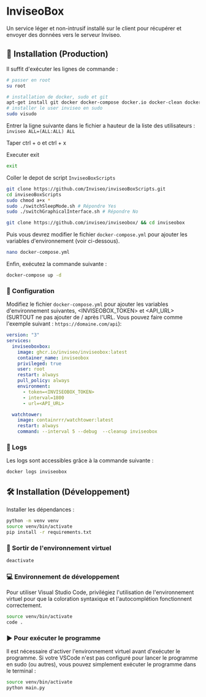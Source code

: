 # InviseoBox

Un service léger et non-intrusif installé sur le client pour récupérer et envoyer des données vers le serveur Inviseo.

## 🚀 Installation (Production)

Il suffit d'exécuter les lignes de commande :

```bash
# passer en root
su root
```

```bash
# installation de docker, sudo et git
apt-get install git docker docker-compose docker.io docker-clean docker-doc docker-registry docker sudo -y
# installer le user inviseo en sudo
sudo visudo
```

Entrer la ligne suivante dans le fichier a hauteur de la liste des utilisateurs : 
`inviseo ALL=(ALL:ALL) ALL`

Taper ctrl + o et ctrl + x

Executer exit

```bash
exit
```

Coller le depot de script `InviseoBoxScripts`

```bash
git clone https://github.com/Inviseo/inviseoBoxScripts.git
cd inviseoBoxScripts
sudo chmod a+x *
sudo ./switchSleepMode.sh # Répondre Yes
sudo ./switchGraphicalInterface.sh # Répondre No
```

```bash
git clone https://github.com/inviseo/inviseobox/ && cd inviseobox
```

Puis vous devrez modifier le fichier `docker-compose.yml` pour ajouter les variables d'environnement (voir ci-dessous).
```bash
nano docker-compose.yml
```

Enfin, exécutez la commande suivante :
```bash
docker-compose up -d
```

### 📝 Configuration

Modifiez le fichier `docker-compose.yml` pour ajouter les variables d'environnement suivantes, \<INVISEOBOX_TOKEN> et \<API_URL> (SURTOUT ne pas ajouter de / après l'URL. Vous pouvez faire comme l'exemple suivant : ``https://domaine.com/api``):

```yaml
version: "3"
services:
  inviseoboxbox:
    image: ghcr.io/inviseo/inviseobox:latest
    container_name: inviseobox
    privileged: true
    user: root
    restart: always
    pull_policy: always
    environment:
      - token=<INVISEOBOX_TOKEN>
      - interval=1800
      - url=<API_URL>

  watchtower:
    image: containrrr/watchtower:latest
    restart: always
    command: --interval 5 --debug  --cleanup inviseobox
```

### 📝 Logs

Les logs sont accessibles grâce à la commande suivante :

```bash
docker logs inviseobox
```

## 🛠️ Installation (Développement)

Installer les dépendances :

```bash
python -m venv venv
source venv/bin/activate
pip install -r requirements.txt
```

### 🔌 Sortir de l'environnement virtuel

```bash
deactivate
```

### 💻 Environnement de développement

Pour utiliser Visual Studio Code, privilégiez l'utilisation de l'environnement virtuel pour que la coloration syntaxique et l'autocomplétion fonctionnent correctement.

```bash
source venv/bin/activate
code .
```

### ▶️ Pour exécuter le programme

Il est nécessaire d'activer l'environnement virtuel avant d'exécuter le programme. Si votre VSCode n'est pas configuré pour lancer le programme en sudo (ou autres), vous pouvez simplement exécuter le programme dans le terminal :

```bash
source venv/bin/activate
python main.py
```
